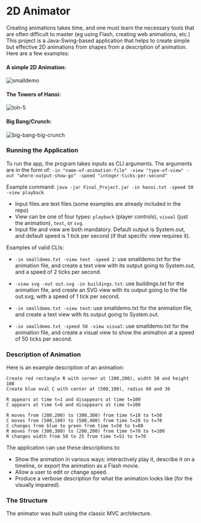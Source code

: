 # 2D Animator

Creating animations takes time, and one must learn the necessary tools that are often difficult to master (eg using Flash, creating web animations, etc.)
This project is a Java-Swing-based application that helps to create simple but effective 2D animations from shapes from a description of animation. 
Here are a few examples:

#### A simple 2D Animation:
![smalldemo](https://github.com/acymoy/2D-Animator/assets/105390880/f7d2030f-cb2e-4409-a7d5-3b2e105cfb6a)

#### The Towers of Hanoi:
![toh-5](https://github.com/acymoy/2D-Animator/assets/105390880/88c6a639-9c6a-4787-ad31-3f9613f33793)

#### Big Bang/Crunch:
![big-bang-big-crunch](https://github.com/acymoy/2D-Animator/assets/105390880/43dce337-c451-402c-99f8-a2c7ad87ce91)

### Running the Application
To run the app, the program takes inputs as CLI arguments. The arguments are in the form of:
`-in "name-of-animation-file" -view "type-of-view" -out "where-output-show-go" -speed "integer-ticks-per-second"`

Example command: `java -jar Final_Project.jar -in hanoi.txt -speed 50 -view playback`

- Input files are text files (some examples are already included in the repo)
- View can be one of four types: `playback` (player controls), `visual` (just the animation), `text`, or `svg`.
- Input file and view are both mandatory. Default output is System.out, and default speed is 1 tick per second (if that specific view requires it).

Examples of valid CLIs:
- `-in smalldemo.txt -view text -speed 2`: use smalldemo.txt for the animation file, and create a text view with its output going to System.out, and a speed of 2 ticks per second.

- `-view svg -out out.svg -in buildings.txt`: use buildings.txt for the animation file, and create an SVG view with its output going to the file out.svg, with a speed of 1 tick per second.

- `-in smalldemo.txt -view text`: use smalldemo.txt for the animation file, and create a text view with its output going to System.out.

- `-in smalldemo.txt -speed 50 -view visual`: use smalldemo.txt for the animation file, and create a visual view to show the animation at a speed of 50 ticks per second.

### Description of Animation
Here is an example description of an animation: 

```
Create red rectangle R with corner at (200,200), width 50 and height 100
Create blue oval C with center at (500,100), radius 60 and 30
 
R appears at time t=1 and disappears at time t=100
C appears at time t=6 and disappears at time t=100
 
R moves from (200,200) to (300,300) from time t=10 to t=50
C moves from (500,100) to (500,400) from time t=20 to t=70
C changes from blue to green from time t=50 to t=80
R moves from (300,300) to (200,200) from time t=70 to t=100
R changes width from 50 to 25 from time t=51 to t=70
```

The application can use these descriptions to:
- Show the animation in various ways: interactively play it, describe it on a timeline, or export the animation as a Flash movie.
- Allow a user to edit or change speed.
- Produce a verbose description for what the animation looks like (for the visually impaired).

### The Structure
The animator was built using the classic MVC architecture. 
